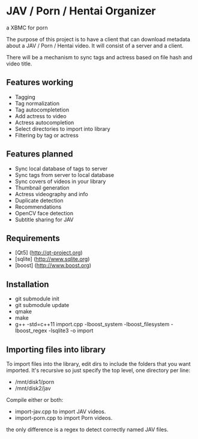 # JAV / Porn / Hentai Organizer
a XBMC for porn

The purpose of this project is to have a client that can download metadata about a JAV / Porn / Hentai video.  It will consist of a server and a client.

There will be a mechanism to sync tags and actress based on file hash and video title.

## Features working
* Tagging
* Tag normalization
* Tag autocompletetion
* Add actress to video
* Actress autocompletion
* Select directories to import into library
* Filtering by tag or actress

## Features planned
* Sync local database of tags to server
* Sync tags from server to local database
* Sync covers of videos in your library
* Thumbnail generation
* Actress videography and info
* Duplicate detection
* Recommendations
* OpenCV face detection
* Subtitle sharing for JAV

## Requirements
* [Qt5] (http://qt-project.org)
* [sqlite] (http://www.sqlite.org)
* [boost] (http://www.boost.org)

## Installation
* git submodule init
* git submodule update
* qmake
* make
* g++ -std=c++11 import.cpp -lboost_system -lboost_filesystem -lboost_regex -lsqlite3 -o import

## Importing files into library
To import files into the library, edit dirs to include the folders that you want imported.  It's recursive so just specify the top level, one directory per line:

* /mnt/disk1/porn
* /mnt/disk2/jav

Compile either or both:
* import-jav.cpp to import JAV videos.
* import-porn.cpp to import Porn videos.

the only difference is a regex to detect correctly named JAV files.
